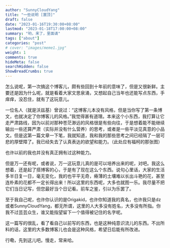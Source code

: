 ```yaml
---
author: "SunnyCloudYang"
title: "一些说明 [置顶]"
draft: false
date: "2023-01-16T19:30:00+08:00"
lastmod: "2023-01-18T17:00:00+08:00"
summary: "哟，来了，里面请"
tags: ["about"]
categories: "post"
# cover: "images/meme1.jpg"
weight: 1
comments: true
hideMeta: false
searchHidden: false
ShowBreadCrumbs: true
---
```


怎么说呢，第一次搞这个博客儿，颇有些回到十年前的意味了，但是又很新鲜。主要还是因为什么呢，就是看着大家文思泉涌，又想起自己当年也还能写点东西，手痒痒，没忍住，就有了这玩意儿。

一位名人（就是沃兹基）曾说过：“这博客儿本没有风格，但是当你写了第一条博文，也就决定了你博客儿的风格。”我觉得甚有道理。本来这个小东西，我打算让它走严肃路线，因为以前对那种苍茫渺远的风格很是有些向往，于是想着能不能继续输出一些还算严肃（实际并没有什么营养）的思考，或者是一些平淡见真意的小品文。但是这第一篇文章一下笔，我就知道，我和我的那些思考之间已经隔了一层可悲的厚壁障了。我已经失去了认真表达的欲望和能力。（此处应有福柯的那张图）

也许以前的我也并没有真正拥有过这种能力。

但是万一还有呢，或者说，万一这玩意儿真的是可以培养出来的呢，对吧。我这么想着，还是起了搭博客的心，于是有了现在这么个东西。说句心里话，大家的生活多半日复一日，毫无变化，我的也平平无奇，瘠薄的土壤难以长出斗艳的花，甚至连朴素的花都不一定长得出来！所以这里的东西呢，大多也就图一乐。我尽量不把它们当日记写，但您最好当个日记看。前车之鉴，引以为乐罢了。

至于我自己呢，也许你认识的是Origakid，也许你知道我的真名，也许我只是dz或者SunnyCloudYang，都无所谓，这里的人大多没有姓名，大多没有所指。你我不过芸芸众生，谁又能指望留下一个值得被记住的名字呢。

这一篇写的很乱，看了看自己以前写的东西，也是这种纯意识流儿的东西。不出所料的话，这里的大多数博客儿也会是这种风格，希望日后能有所改进。

行嘞，先到这儿吧。慢走，常来哈。
